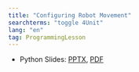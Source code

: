 ```yaml
---
title: "Configuring Robot Movement"
searchterms: "toggle 4Unit"
lang: "en"
tag: ProgrammingLesson
---
```

 <ul>

 <li class="ng-binding">Python Slides:
 <a href="PyProgrammingLessons/ConfiguringRobotMovement.pptx">PPTX</a>,
 <a href="PyProgrammingLessons/ConfiguringRobotMovement.pdf">PDF</a>
 </li>
 </ul>
